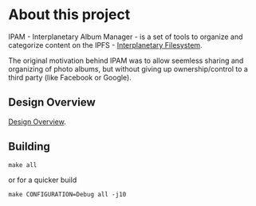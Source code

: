 # About this project

IPAM - Interplanetary Album Manager - is a set of tools to organize and categorize content on the
IPFS - [Interplanetary Filesystem](https://ipfs.tech/).

The original motivation behind IPAM was to allow seemless sharing and organizing of photo albums,
but without giving up ownership/control to a third party (like Facebook or Google).

## Design Overview
[Design Overview](Documentation/ReadMe.md).

## Building

~~~
make all
~~~

or for a quicker build

~~~
make CONFIGURATION=Debug all -j10
~~~
